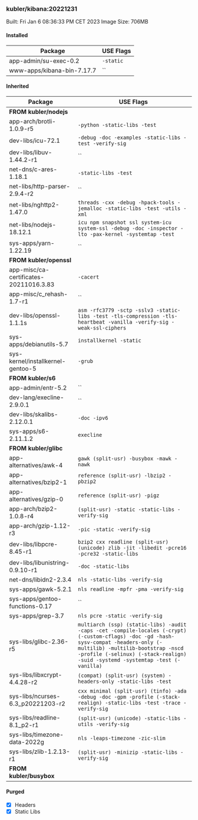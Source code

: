 ### kubler/kibana:20221231

Built: Fri Jan  6 08:36:33 PM CET 2023
Image Size: 706MB

#### Installed
Package | USE Flags
--------|----------
app-admin/su-exec-0.2 | `-static`
www-apps/kibana-bin-7.17.7 | ``
#### Inherited
Package | USE Flags
--------|----------
**FROM kubler/nodejs** |
app-arch/brotli-1.0.9-r5 | `-python -static-libs -test`
dev-libs/icu-72.1 | `-debug -doc -examples -static-libs -test -verify-sig`
dev-libs/libuv-1.44.2-r1 | ``
net-dns/c-ares-1.18.1 | `-static-libs -test`
net-libs/http-parser-2.9.4-r2 | ``
net-libs/nghttp2-1.47.0 | `threads -cxx -debug -hpack-tools -jemalloc -static-libs -test -utils -xml`
net-libs/nodejs-18.12.1 | `icu npm snapshot ssl system-icu system-ssl -debug -doc -inspector -lto -pax-kernel -systemtap -test`
sys-apps/yarn-1.22.19 | ``
**FROM kubler/openssl** |
app-misc/ca-certificates-20211016.3.83 | `-cacert`
app-misc/c_rehash-1.7-r1 | ``
dev-libs/openssl-1.1.1s | `asm -rfc3779 -sctp -sslv3 -static-libs -test -tls-compression -tls-heartbeat -vanilla -verify-sig -weak-ssl-ciphers`
sys-apps/debianutils-5.7 | `installkernel -static`
sys-kernel/installkernel-gentoo-5 | `-grub`
**FROM kubler/s6** |
app-admin/entr-5.2 | ``
dev-lang/execline-2.9.0.1 | ``
dev-libs/skalibs-2.12.0.1 | `-doc -ipv6`
sys-apps/s6-2.11.1.2 | `execline`
**FROM kubler/glibc** |
app-alternatives/awk-4 | `gawk (split-usr) -busybox -mawk -nawk`
app-alternatives/bzip2-1 | `reference (split-usr) -lbzip2 -pbzip2`
app-alternatives/gzip-0 | `reference (split-usr) -pigz`
app-arch/bzip2-1.0.8-r4 | `(split-usr) -static -static-libs -verify-sig`
app-arch/gzip-1.12-r3 | `-pic -static -verify-sig`
dev-libs/libpcre-8.45-r1 | `bzip2 cxx readline (split-usr) (unicode) zlib -jit -libedit -pcre16 -pcre32 -static-libs`
dev-libs/libunistring-0.9.10-r1 | `-doc -static-libs`
net-dns/libidn2-2.3.4 | `nls -static-libs -verify-sig`
sys-apps/gawk-5.2.1 | `nls readline -mpfr -pma -verify-sig`
sys-apps/gentoo-functions-0.17 | ``
sys-apps/grep-3.7 | `nls pcre -static -verify-sig`
sys-libs/glibc-2.36-r5 | `multiarch (ssp) (static-libs) -audit -caps -cet -compile-locales (-crypt) (-custom-cflags) -doc -gd -hash-sysv-compat -headers-only (-multilib) -multilib-bootstrap -nscd -profile (-selinux) (-stack-realign) -suid -systemd -systemtap -test (-vanilla)`
sys-libs/libxcrypt-4.4.28-r2 | `(compat) (split-usr) (system) -headers-only -static-libs -test`
sys-libs/ncurses-6.3_p20221203-r2 | `cxx minimal (split-usr) (tinfo) -ada -debug -doc -gpm -profile (-stack-realign) -static-libs -test -trace -verify-sig`
sys-libs/readline-8.1_p2-r1 | `(split-usr) (unicode) -static-libs -utils -verify-sig`
sys-libs/timezone-data-2022g | `nls -leaps-timezone -zic-slim`
sys-libs/zlib-1.2.13-r1 | `(split-usr) -minizip -static-libs -verify-sig`
**FROM kubler/busybox** |
#### Purged
- [x] Headers
- [x] Static Libs

